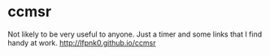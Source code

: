 # ccmsr
Not likely to be very useful to anyone.  Just a timer and some links that I find handy at work.
<a href="http://lfpnk0.github.io/ccmsr">http://lfpnk0.github.io/ccmsr</a>

